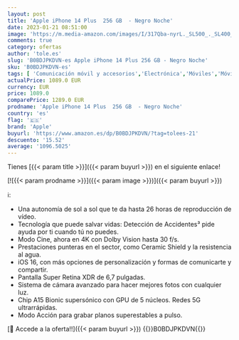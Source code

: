 ```yaml
---
layout: post
title: 'Apple iPhone 14 Plus  256 GB  - Negro Noche'
date: 2023-01-21 08:51:00
image: 'https://m.media-amazon.com/images/I/317Qba-nyrL._SL500_._SL400_.jpg'
comments: true
category: ofertas
author: 'tole.es'
slug: 'B0BDJPKDVN-es Apple iPhone 14 Plus 256 GB - Negro Noche'
sku: 'B0BDJPKDVN-es'
tags: [ 'Comunicación móvil y accesorios','Electrónica','Móviles','Móviles y smartphones libres','apple','iphone','🇪🇸', ]
actualPrice: 1089.0 EUR
currency: EUR
price: 1089.0
comparePrice: 1289.0 EUR
prodname: 'Apple iPhone 14 Plus  256 GB  - Negro Noche'
country: 'es'
flag: '🇪🇸'
brand: 'Apple'
buyurl: 'https://www.amazon.es/dp/B0BDJPKDVN/?tag=tolees-21'
descuento: '15.52'
average: '1096.5025'
---
```


Tienes [{{< param title >}}]({{< param buyurl >}}) en el siguiente enlace!

[![{{< param prodname >}}]({{< param image >}})]({{< param buyurl >}})

ℹ️:

- Una autonomía de sol a sol que te da hasta 26 horas de reproducción de vídeo.
- Tecnología que puede salvar vidas: Detección de Accidentes³ pide ayuda por ti cuando tú no puedes.
- Modo Cine, ahora en 4K con Dolby Vision hasta 30 f/s.
- Prestaciones punteras en el sector, como Ceramic Shield y la resistencia al agua.
- iOS 16, con más opciones de personalización y formas de comunicarte y compartir.
- Pantalla Super Retina XDR de 6,7 pulgadas.
- Sistema de cámara avanzado para hacer mejores fotos con cualquier luz.
- Chip A15 Bionic supersónico con GPU de 5 núcleos. Redes 5G ultrarrápidas.
- Modo Acción para grabar planos superestables a pulso.

[🛒 Accede a la oferta!!]({{< param buyurl >}})
{{<world>}}B0BDJPKDVN{{</world>}}
